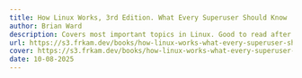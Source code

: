 ```yaml
---
title: How Linux Works, 3rd Edition. What Every Superuser Should Know
author: Brian Ward
description: Covers most important topics in Linux. Good to read after some experience in Linux.
url: https://s3.frkam.dev/books/how-linux-works-what-every-superuser-should-know/how-linux-works-what-every-superuser-should-know.pdf
cover: https://s3.frkam.dev/books/how-linux-works-what-every-superuser-should-know/cover.jpg
date: 10-08-2025
---
```

